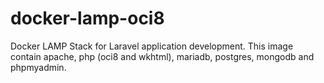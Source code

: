 # docker-lamp-oci8

Docker LAMP Stack for Laravel application development. This image contain apache, php (oci8 and wkhtml), mariadb, postgres, mongodb and phpmyadmin. 
